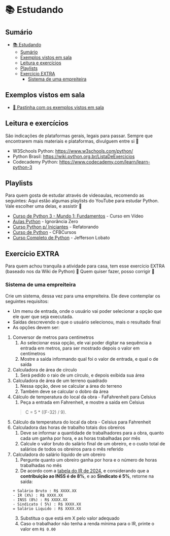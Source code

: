 # 📚 Estudando

## <a name='Sumrio'></a>Sumário
<!-- vscode-markdown-toc -->
- [📚 Estudando](#-estudando)
  - [Sumário](#sumário)
  - [Exemplos vistos em sala](#exemplos-vistos-em-sala)
  - [Leitura e exercícios](#leitura-e-exercícios)
  - [Playlists](#playlists)
  - [Exercício EXTRA](#exercício-extra)
    - [Sistema de uma empreiteira](#sistema-de-uma-empreiteira)

<!-- vscode-markdown-toc-config
	numbering=false
	autoSave=true
	/vscode-markdown-toc-config -->
<!-- /vscode-markdown-toc -->


## <a name='Exemplosvistosemsala'></a>Exemplos vistos em sala
- [📂 Pastinha com os exemplos vistos em sala](../exemplos-sala/)

## <a name='Leituraeexerccios'></a>Leitura e exercícios
São indicações de plataformas gerais, legais para passar.
Sempre que encontrarem mais materiais e plataformas, divulguem entre si 🙌

- W3Schools Python: https://www.w3schools.com/python/
- Python Brasil: https://wiki.python.org.br/ListaDeExercicios
- Codecademy Python: https://www.codecademy.com/learn/learn-python-3

## Playlists
Para quem gosta de estudar através de videoaulas, recomendo as seguintes:
Aqui estão algumas playlists do YouTube para estudar Python. Vale escolher uma delas, e assistir 💪

- [Curso de Python 3 - Mundo 1: Fundamentos](https://www.youtube.com/playlist?list=PLHz_AreHm4dlKP6QQCekuIPky1CiwmdI6) - Curso em Vídeo
- [Aulas Python](https://www.youtube.com/playlist?list=PLfCKf0-awunOu2WyLe2pSD2fXUo795xRe) - Ignorância Zero
- [Curso Python p/ Iniciantes](https://www.youtube.com/playlist?list=PLj7gJIFoP7jdirAFg-fHe9HKOnGLGXSHZ) - Refatorando
- [Curso de Python](https://www.youtube.com/playlist?list=PLx4x_zx8csUhuVgWfy7keQQAy7t1J35TR) - CFBCursos
- [Curso Completo de Python](https://www.youtube.com/playlist?list=PLLVddSbilcul-1bAKtMKoL6wOCmDIPzFJ) - Jefferson Lobato


## <a name='Listadeexerccios'></a>Exercício EXTRA
Para quem achou tranquila a atividade para casa, tem esse exercício EXTRA (baseado nos da Wiki de Python) 🙂
Quem quiser fazer, posso corrigir 🙌

### Sistema de uma empreiteira

Crie um sistema, dessa vez para uma empreiteira. Ele deve contemplar os seguintes requisitos:
- Um menu de entrada, onde o usuário vai poder selecionar a opção que ele quer que seja executada.
- Saídas descrevendo o que o usuário selecionou, mais o resultado final
- As opções devem ser:
1. Conversor de metros para centímetros
   1. Ao selecionar essa opção, ele vai poder digitar na sequência a entrada em metros, para ser mostrado depois o valor em centímetros
   2. Mostre a saída informando qual foi o valor de entrada, e qual o de saída
2. Calculadora de área de círculo
   1. Será pedido o raio de um círculo, e depois exibida sua área
3. Calculadora de área de um terreno quadrado 
   1. Nessa opção, deve se calcular a área do terreno
   2. Também deve se calcular o dobro da área
5. Cálculo de temperatura do local da obra - FaFahrenheit para Celsius
   1.  Peça a entrada em Fahrenheit, e mostre a saída em Celsius
    > C = 5 * ((F-32) / 9). 
6. Cálculo da temperatura do local da obra - Celsius para Fahrenheit
4. Calculadora das horas de trabalho totais dos obreiros
   1. Deve se informar a quantidade de trabalhadores para a obra, quanto cada um ganha por hora, e as horas trabalhadas por mês
   2. Calcule o valor bruto do salário final de um obreiro, e o custo total de salários de todos os obreiros para o mês referido
5. Calculadora do salário líquido de um obreiro
   1. Pergunte quanto um obreiro ganha por hora e o número de horas trabalhadas no mês
   2. De acordo com a [tabela do IR de 2024](https://www.gov.br/receitafederal/pt-br/assuntos/meu-imposto-de-renda/tabelas/2024), e considerando que a **contribuição ao INSS é de 8%**, e ao **Sindicato é 5%**, retorne na saída:
    ```
    + Salário Bruto : R$ XXXX.XX
    - IR (X%) : R$ XXXX.XX
    - INSS (8%) : R$ XXXX.XX
    - Sindicato ( 5%) : R$ XXXX.XX
    = Salário Liquido : R$ XXXX.XX
    ```
   3. Substitua o que está em X pelo valor adequado
   4. Caso o trabalhador não tenha a renda mínima para o IR, printe o valor em `R$ 0.00`